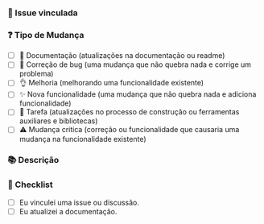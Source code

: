 <!---
☝️ O título do PR deve seguir commits convencionais (https://conventionalcommits.org)
-->

### 🔗 Issue vinculada

<!-- Se resolver uma issue aberta, por favor, vincule a issue aqui. Por exemplo "Resolve a issue #123" -->

### ❓ Tipo de Mudança

<!-- Quais tipos de mudanças seu código introduz? Marque um `x` em todas as caixas que se aplicam. -->

- [ ] 📖 Documentação (atualizações na documentação ou readme)
- [ ] 🐞 Correção de bug (uma mudança que não quebra nada e corrige um problema)
- [ ] 👌 Melhoria (melhorando uma funcionalidade existente)
- [ ] ✨ Nova funcionalidade (uma mudança que não quebra nada e adiciona funcionalidade)
- [ ] 🧹 Tarefa (atualizações no processo de construção ou ferramentas auxiliares e bibliotecas)
- [ ] ⚠️ Mudança critica (correção ou funcionalidade que causaria uma mudança na funcionalidade existente)

### 📚 Descrição

<!-- Descreva suas mudanças em detalhes -->
<!-- Por que essa mudança é necessária? Qual problema ela resolve? -->

### 📝 Checklist

<!-- Marque um `x` em todas as caixas que se aplicam. -->
<!-- Se sua mudança requer um PR de documentação, por favor, vincule-o adequadamente -->
<!-- Se você não tem certeza sobre alguma dessas opções, não hesite em perguntar. Estamos aqui para ajudar! -->

- [ ] Eu vinculei uma issue ou discussão.
- [ ] Eu atualizei a documentação.
